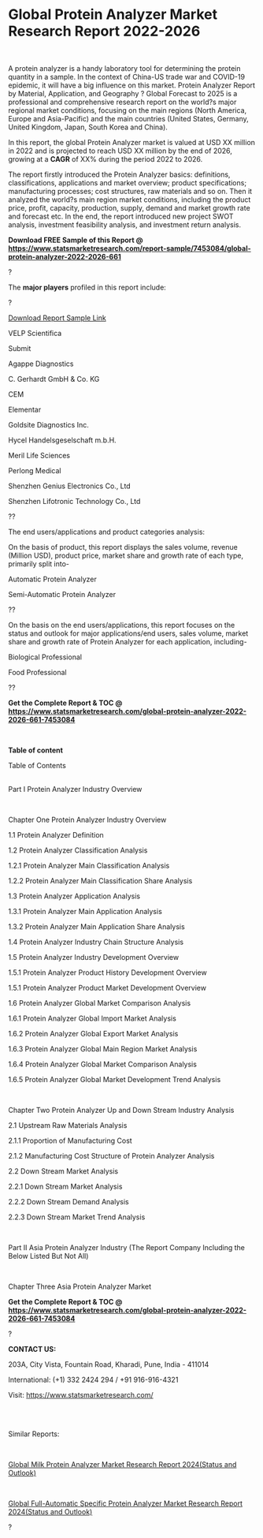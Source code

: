 <h1>Global Protein Analyzer Market Research Report 2022-2026</h1><br/><p>A protein analyzer is a handy laboratory tool for determining the protein quantity in a sample. In the context of China-US trade war and COVID-19 epidemic, it will have a big influence on this market. Protein Analyzer Report by Material, Application, and Geography ? Global Forecast to 2025 is a professional and comprehensive research report on the world?s major regional market conditions, focusing on the main regions (North America, Europe and Asia-Pacific) and the main countries (United States, Germany, United Kingdom, Japan, South Korea and China).</p>
 
 
 
 <p>In this report, the global Protein Analyzer market is valued at USD XX million in 2022 and is projected to reach USD XX million by the end of 2026, growing at a <strong>CAGR</strong> of XX% during the period 2022 to 2026.</p>
 
 
 
 <p>The report firstly introduced the Protein Analyzer basics: definitions, classifications, applications and market overview; product specifications; manufacturing processes; cost structures, raw materials and so on. Then it analyzed the world?s main region market conditions, including the product price, profit, capacity, production, supply, demand and market growth rate and forecast etc. In the end, the report introduced new project SWOT analysis, investment feasibility analysis, and investment return analysis.</p>
 
 
 
 <div><b>Download FREE Sample of this Report @ <a href="https://www.statsmarketresearch.com/download-free-sample/7453084/global-protein-analyzer-2022-2026-661">https://www.statsmarketresearch.com/report-sample/7453084/global-protein-analyzer-2022-2026-661</a></b></div>
 
 
 
 <p>? </p>
 
 
 
 <p>The <strong>major players</strong> profiled in this report include:</p>
 
 
 
 <p>? </p>
 
 
 
 <p><a href="https://www.statsmarketresearch.com/download-free-sample/7453084/global-protein-analyzer-2022-2026-661">Download Report Sample Link</a></p>
 
 
 
 <p>VELP Scientifica</p>
 
 
 
 <p>Submit</p>
 
 
 
 <p>Agappe Diagnostics</p>
 
 
 
 <p>C. Gerhardt GmbH & Co. KG</p>
 
 
 
 <p>CEM</p>
 
 
 
 <p>Elementar</p>
 
 
 
 <p>Goldsite Diagnostics Inc.</p>
 
 
 
 <p>Hycel Handelsgeselschaft m.b.H.</p>
 
 
 
 <p>Meril Life Sciences</p>
 
 
 
 <p>Perlong Medical</p>
 
 
 
 <p>Shenzhen Genius Electronics Co., Ltd</p>
 
 
 
 <p>Shenzhen Lifotronic Technology Co., Ltd</p>
 
 
 
 <p>??</p>
 
 
 
 <p>The end users/applications and product categories analysis:</p>
 
 
 
 <p>On the basis of product, this report displays the sales volume, revenue (Million USD), product price, market share and growth rate of each type, primarily split into-</p>
 
 
 
 <p>Automatic Protein Analyzer</p>
 
 
 
 <p>Semi-Automatic Protein Analyzer</p>
 
 
 
 <p>??</p>
 
 
 
 <p>On the basis on the end users/applications, this report focuses on the status and outlook for major applications/end users, sales volume, market share and growth rate of Protein Analyzer for each application, including-</p>
 
 
 
 <p>Biological Professional</p>
 
 
 
 <p>Food Professional</p>
 
 
 
 <p>??</p>
 
 
 
 <div><b>Get the Complete Report & TOC @ <a href="https://www.statsmarketresearch.com/global-protein-analyzer-2022-2026-661-7453084">https://www.statsmarketresearch.com/global-protein-analyzer-2022-2026-661-7453084</a></b></div>
 
 
 
 <p><br />
 
 <b>Table of content</b></p>
 
 
 
 <p>Table of Contents<br />
 
 <br />
 
 Part I Protein Analyzer Industry Overview<br />
 
 <br />
 
 Chapter One Protein Analyzer Industry Overview<br />
 
 1.1 Protein Analyzer Definition<br />
 
 1.2 Protein Analyzer Classification Analysis<br />
 
 1.2.1 Protein Analyzer Main Classification Analysis<br />
 
 1.2.2 Protein Analyzer Main Classification Share Analysis<br />
 
 1.3 Protein Analyzer Application Analysis<br />
 
 1.3.1 Protein Analyzer Main Application Analysis<br />
 
 1.3.2 Protein Analyzer Main Application Share Analysis<br />
 
 1.4 Protein Analyzer Industry Chain Structure Analysis<br />
 
 1.5 Protein Analyzer Industry Development Overview<br />
 
 1.5.1 Protein Analyzer Product History Development Overview<br />
 
 1.5.1 Protein Analyzer Product Market Development Overview<br />
 
 1.6 Protein Analyzer Global Market Comparison Analysis<br />
 
 1.6.1 Protein Analyzer Global Import Market Analysis<br />
 
 1.6.2 Protein Analyzer Global Export Market Analysis<br />
 
 1.6.3 Protein Analyzer Global Main Region Market Analysis<br />
 
 1.6.4 Protein Analyzer Global Market Comparison Analysis<br />
 
 1.6.5 Protein Analyzer Global Market Development Trend Analysis<br />
 
 <br />
 
 Chapter Two Protein Analyzer Up and Down Stream Industry Analysis<br />
 
 2.1 Upstream Raw Materials Analysis<br />
 
 2.1.1 Proportion of Manufacturing Cost<br />
 
 2.1.2 Manufacturing Cost Structure of Protein Analyzer Analysis<br />
 
 2.2 Down Stream Market Analysis<br />
 
 2.2.1 Down Stream Market Analysis<br />
 
 2.2.2 Down Stream Demand Analysis<br />
 
 2.2.3 Down Stream Market Trend Analysis<br />
 
 <br />
 
 Part II Asia Protein Analyzer Industry (The Report Company Including the Below Listed But Not All)<br />
 
 <br />
 
 Chapter Three Asia Protein Analyzer Market</p>
 
 
 
 <div><b>Get the Complete Report & TOC @ <a href="https://www.statsmarketresearch.com/global-protein-analyzer-2022-2026-661-7453084">https://www.statsmarketresearch.com/global-protein-analyzer-2022-2026-661-7453084</a></b></div>
 
 
 
 <p>? </p>
 
 
 
 <p><b>CONTACT US:</b><br />
 
 203A, City Vista, Fountain Road, Kharadi, Pune, India - 411014<br />
 
 International: (+1) 332 2424 294 / +91 916-916-4321<br />
 
 Visit: <a href="https://www.statsmarketresearch.com/">https://www.statsmarketresearch.com/</a><br />
 
 <br />
 
 <br />
 
 Similar Reports:<br />
 
 <br />
 
 <a href="https://www.statsmarketresearch.com/global-milk-protein-analyzer-2024-39-7997647">Global Milk Protein Analyzer Market Research Report 2024(Status and Outlook)</a><br />
 
 <br />
 
 <a href="https://www.statsmarketresearch.com/global-fullautomatic-specific-protein-analyzer-2024-301-7916087">Global Full-Automatic Specific Protein Analyzer Market Research Report 2024(Status and Outlook)</a><br />
 
 ? </p>